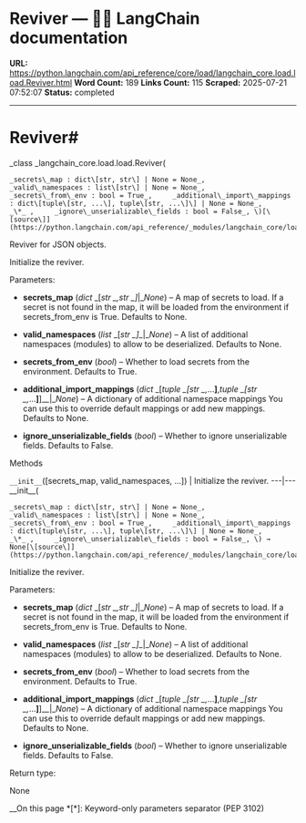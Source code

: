 # Reviver — 🦜🔗 LangChain  documentation

**URL:** https://python.langchain.com/api_reference/core/load/langchain_core.load.load.Reviver.html
**Word Count:** 189
**Links Count:** 115
**Scraped:** 2025-07-21 07:52:07
**Status:** completed

---

# Reviver\#

_class _langchain\_core.load.load.Reviver\(

    _secrets\_map : dict\[str, str\] | None = None_,     _valid\_namespaces : list\[str\] | None = None_,     _secrets\_from\_env : bool = True_,     _additional\_import\_mappings : dict\[tuple\[str, ...\], tuple\[str, ...\]\] | None = None_,     _\*_ ,     _ignore\_unserializable\_fields : bool = False_, \)[\[source\]](https://python.langchain.com/api_reference/_modules/langchain_core/load/load.html#Reviver)\#     

Reviver for JSON objects.

Initialize the reviver.

Parameters:     

  * **secrets\_map** \(_dict_ _\[__str_ _,__str_ _\]__|__None_\) – A map of secrets to load. If a secret is not found in the map, it will be loaded from the environment if secrets\_from\_env is True. Defaults to None.

  * **valid\_namespaces** \(_list_ _\[__str_ _\]__|__None_\) – A list of additional namespaces \(modules\) to allow to be deserialized. Defaults to None.

  * **secrets\_from\_env** \(_bool_\) – Whether to load secrets from the environment. Defaults to True.

  * **additional\_import\_mappings** \(_dict_ _\[__tuple_ _\[__str_ _,__...__\]__,__tuple_ _\[__str_ _,__...__\]__\]__|__None_\) – A dictionary of additional namespace mappings You can use this to override default mappings or add new mappings. Defaults to None.

  * **ignore\_unserializable\_fields** \(_bool_\) – Whether to ignore unserializable fields. Defaults to False.

Methods

`__init__`\(\[secrets\_map, valid\_namespaces, ...\]\) | Initialize the reviver.   ---|---      \_\_init\_\_\(

    _secrets\_map : dict\[str, str\] | None = None_,     _valid\_namespaces : list\[str\] | None = None_,     _secrets\_from\_env : bool = True_,     _additional\_import\_mappings : dict\[tuple\[str, ...\], tuple\[str, ...\]\] | None = None_,     _\*_ ,     _ignore\_unserializable\_fields : bool = False_, \) → None[\[source\]](https://python.langchain.com/api_reference/_modules/langchain_core/load/load.html#Reviver.__init__)\#     

Initialize the reviver.

Parameters:     

  * **secrets\_map** \(_dict_ _\[__str_ _,__str_ _\]__|__None_\) – A map of secrets to load. If a secret is not found in the map, it will be loaded from the environment if secrets\_from\_env is True. Defaults to None.

  * **valid\_namespaces** \(_list_ _\[__str_ _\]__|__None_\) – A list of additional namespaces \(modules\) to allow to be deserialized. Defaults to None.

  * **secrets\_from\_env** \(_bool_\) – Whether to load secrets from the environment. Defaults to True.

  * **additional\_import\_mappings** \(_dict_ _\[__tuple_ _\[__str_ _,__...__\]__,__tuple_ _\[__str_ _,__...__\]__\]__|__None_\) – A dictionary of additional namespace mappings You can use this to override default mappings or add new mappings. Defaults to None.

  * **ignore\_unserializable\_fields** \(_bool_\) – Whether to ignore unserializable fields. Defaults to False.

Return type:     

None

__On this page   *[\*]: Keyword-only parameters separator (PEP 3102)